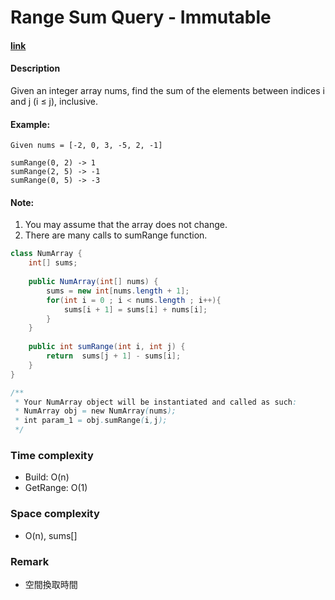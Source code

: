 # Range Sum Query - Immutable

#### [link](https://leetcode.com/problems/range-sum-query-immutable/description/) 

#### Description
Given an integer array nums, find the sum of the elements between indices i and j (i ≤ j), inclusive.

#### Example:
```
Given nums = [-2, 0, 3, -5, 2, -1]

sumRange(0, 2) -> 1
sumRange(2, 5) -> -1
sumRange(0, 5) -> -3
```

#### Note:
1. You may assume that the array does not change.
2. There are many calls to sumRange function.


```java
class NumArray {
    int[] sums;
    
    public NumArray(int[] nums) {
        sums = new int[nums.length + 1];
        for(int i = 0 ; i < nums.length ; i++){
            sums[i + 1] = sums[i] + nums[i];
        }
    }
    
    public int sumRange(int i, int j) {
        return  sums[j + 1] - sums[i];
    }
}

/**
 * Your NumArray object will be instantiated and called as such:
 * NumArray obj = new NumArray(nums);
 * int param_1 = obj.sumRange(i,j);
 */
```

### Time complexity
* Build: O(n)
* GetRange: O(1)
### Space complexity
* O(n), sums[]
### Remark
* 空間換取時間